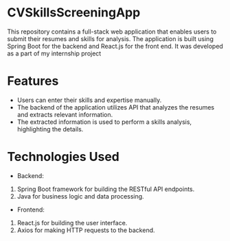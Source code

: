 # CVSkillsScreeningApp

This repository contains a full-stack web application that enables users to submit their resumes and skills for analysis. The application is built using Spring Boot for the backend and React.js for the front end. It was developed as a part of my internship project 

# Features

- Users can enter their skills and expertise manually.
- The backend of the application utilizes API that analyzes the resumes and extracts relevant information.
- The extracted information is used to perform a skills analysis, highlighting the details.

# Technologies Used
- Backend:
1) Spring Boot framework for building the RESTful API endpoints. <br>
2) Java for business logic and data processing. <br>

- Frontend:
1) React.js for building the user interface. <br>
2) Axios for making HTTP requests to the backend.<br>
